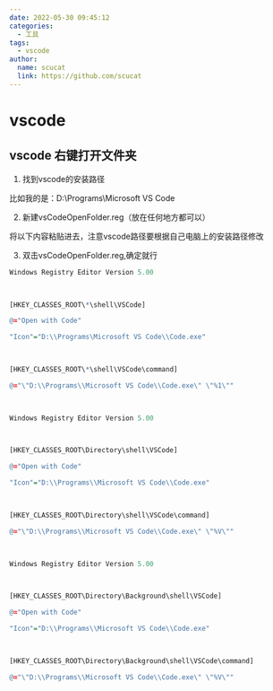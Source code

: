```yaml
---
date: 2022-05-30 09:45:12
categories: 
  - 工具
tags: 
  - vscode
author: 
  name: scucat
  link: https://github.com/scucat
---
```

# vscode

## vscode 右键打开文件夹
1. 找到vscode的安装路径

比如我的是：D:\Programs\Microsoft VS Code

2. 新建vsCodeOpenFolder.reg（放在任何地方都可以）

将以下内容粘贴进去，注意vscode路径要根据自己电脑上的安装路径修改

3. 双击vsCodeOpenFolder.reg,确定就行

```r
Windows Registry Editor Version 5.00

 

[HKEY_CLASSES_ROOT\*\shell\VSCode]

@="Open with Code"

"Icon"="D:\\Programs\Microsoft VS Code\\Code.exe"

 

[HKEY_CLASSES_ROOT\*\shell\VSCode\command]

@="\"D:\\Programs\\Microsoft VS Code\\Code.exe\" \"%1\""

     

Windows Registry Editor Version 5.00

 

[HKEY_CLASSES_ROOT\Directory\shell\VSCode]

@="Open with Code"

"Icon"="D:\\Programs\\Microsoft VS Code\\Code.exe"

 

[HKEY_CLASSES_ROOT\Directory\shell\VSCode\command]

@="\"D:\\Programs\\Microsoft VS Code\\Code.exe\" \"%V\""

 

Windows Registry Editor Version 5.00

 

[HKEY_CLASSES_ROOT\Directory\Background\shell\VSCode]

@="Open with Code"

"Icon"="D:\\Programs\\Microsoft VS Code\\Code.exe"

 

[HKEY_CLASSES_ROOT\Directory\Background\shell\VSCode\command]

@="\"D:\\Programs\\Microsoft VS Code\\Code.exe\" \"%V\""
```